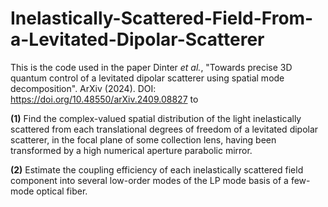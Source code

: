 # Inelastically-Scattered-Field-From-a-Levitated-Dipolar-Scatterer
This is the code used in the paper Dinter _et al._, "Towards precise 3D quantum control of a levitated dipolar scatterer using spatial mode decomposition". ArXiv (2024). DOI: https://doi.org/10.48550/arXiv.2409.08827 to

**(1)** Find the complex-valued spatial distribution of the light inelastically scattered from each translational degrees of freedom of a levitated dipolar scatterer, in the focal plane of some collection lens, having been transformed by a high numerical aperture parabolic mirror.

**(2)** Estimate the coupling efficiency of each inelastically scattered field component into several low-order modes of the LP mode basis of a few-mode optical fiber.
